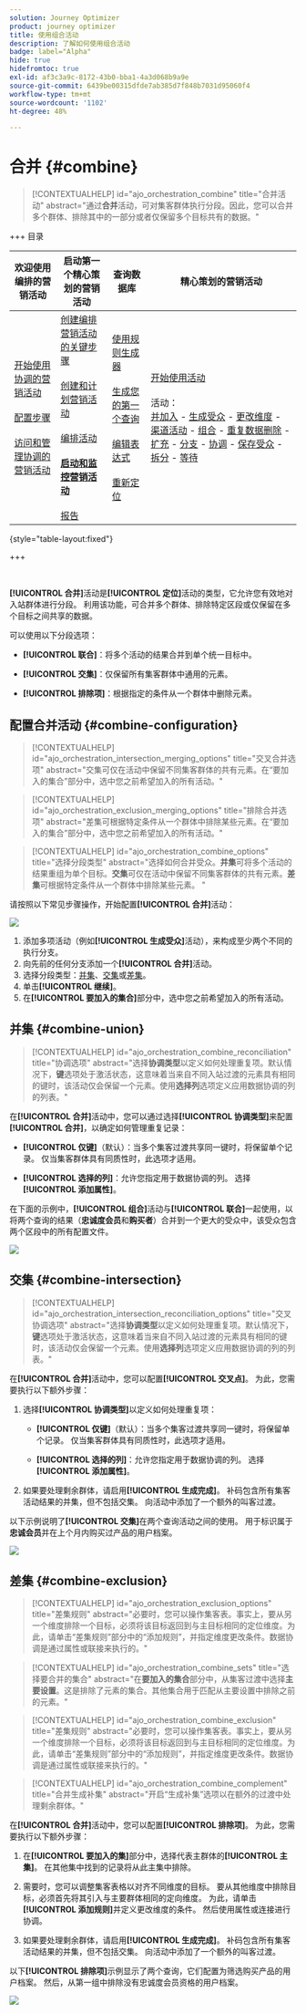 ```yaml
---
solution: Journey Optimizer
product: journey optimizer
title: 使用组合活动
description: 了解如何使用组合活动
badge: label="Alpha"
hide: true
hidefromtoc: true
exl-id: af3c3a9c-8172-43b0-bba1-4a3d068b9a9e
source-git-commit: 6439be00315dfde7ab385d7f848b7031d95060f4
workflow-type: tm+mt
source-wordcount: '1102'
ht-degree: 48%

---
```


# 合并 {#combine}

>[!CONTEXTUALHELP]
>id="ajo_orchestration_combine"
>title="合并活动"
>abstract="通过&#x200B;**合并**&#x200B;活动，可对集客群体执行分段。因此，您可以合并多个群体、排除其中的一部分或者仅保留多个目标共有的数据。"

+++ 目录

| 欢迎使用编排的营销活动 | 启动第一个精心策划的营销活动 | 查询数据库 | 精心策划的营销活动 |
|---|---|---|---|
| [开始使用协调的营销活动](gs-orchestrated-campaigns.md)<br/><br/>[配置步骤](configuration-steps.md)<br/><br/>[访问和管理协调的营销活动](access-manage-orchestrated-campaigns.md) | [创建编排营销活动的关键步骤](gs-campaign-creation.md)<br/><br/>[创建和计划营销活动](create-orchestrated-campaign.md)<br/><br/>[编排活动](orchestrate-activities.md)<br/><br/><b>[启动和监控营销活动](start-monitor-campaigns.md)</b><br/><br/>[报告](reporting-campaigns.md) | [使用规则生成器](orchestrated-rule-builder.md)<br/><br/>[生成您的第一个查询](build-query.md)<br/><br/>[编辑表达式](edit-expressions.md)<br/><br/>[重新定位](retarget.md) | [开始使用活动](activities/about-activities.md)<br/><br/>活动：<br/>[并加入](activities/and-join.md) - [生成受众](activities/build-audience.md) - [更改维度](activities/change-dimension.md) - [渠道活动](activities/channels.md) - [组合](activities/combine.md) - [重复数据删除](activities/deduplication.md) - [扩充](activities/enrichment.md) - [分支](activities/fork.md) - [协调](activities/reconciliation.md) - [保存受众](save-audience.md) - [拆分](activities/split.md) - [等待](activities/wait.md) |

{style="table-layout:fixed"}

+++

<br/>

**[!UICONTROL 合并]**&#x200B;活动是&#x200B;**[!UICONTROL 定位]**&#x200B;活动的类型，它允许您有效地对入站群体进行分段。 利用该功能，可合并多个群体、排除特定区段或仅保留在多个目标之间共享的数据。

可以使用以下分段选项：

* **[!UICONTROL 联合]**：将多个活动的结果合并到单个统一目标中。

* **[!UICONTROL 交集]**：仅保留所有集客群体中通用的元素。

* **[!UICONTROL 排除项]**：根据指定的条件从一个群体中删除元素。

## 配置合并活动 {#combine-configuration}

>[!CONTEXTUALHELP]
>id="ajo_orchestration_intersection_merging_options"
>title="交叉合并选项"
>abstract="交集可仅在活动中保留不同集客群体的共有元素。在“要加入的集合”部分中，选中您之前希望加入的所有活动。"

>[!CONTEXTUALHELP]
>id="ajo_orchestration_exclusion_merging_options"
>title="排除合并选项"
>abstract="差集可根据特定条件从一个群体中排除某些元素。在“要加入的集合”部分中，选中您之前希望加入的所有活动。"

>[!CONTEXTUALHELP]
>id="ajo_orchestration_combine_options"
>title="选择分段类型"
>abstract="选择如何合并受众。**并集**&#x200B;可将多个活动的结果重组为单个目标。**交集**&#x200B;可仅在活动中保留不同集客群体的共有元素。**差集**&#x200B;可根据特定条件从一个群体中排除某些元素。 "

请按照以下常见步骤操作，开始配置&#x200B;**[!UICONTROL 合并]**&#x200B;活动：

![](../assets/orchestrated-union.png)

1. 添加多项活动（例如&#x200B;**[!UICONTROL 生成受众]**&#x200B;活动），来构成至少两个不同的执行分支。
1. 向先前的任何分支添加一个&#x200B;**[!UICONTROL 合并]**&#x200B;活动。
1. 选择分段类型：[并集](#union)、[交集](#intersection)或[差集](#exclusion)。
1. 单击&#x200B;**[!UICONTROL 继续]**。
1. 在&#x200B;**[!UICONTROL 要加入的集合]**&#x200B;部分中，选中您之前希望加入的所有活动。

## 并集 {#combine-union}

>[!CONTEXTUALHELP]
>id="ajo_orchestration_combine_reconciliation"
>title="协调选项"
>abstract="选择&#x200B;**协调类型**&#x200B;以定义如何处理重复项。默认情况下，**键**&#x200B;选项处于激活状态，这意味着当来自不同入站过渡的元素具有相同的键时，该活动仅会保留一个元素。使用&#x200B;**选择列**&#x200B;选项定义应用数据协调的列的列表。"

在&#x200B;**[!UICONTROL 合并]**&#x200B;活动中，您可以通过选择&#x200B;**[!UICONTROL 协调类型]**&#x200B;来配置&#x200B;**[!UICONTROL 合并]**，以确定如何管理重复记录：

* **[!UICONTROL 仅键]**（默认）：当多个集客过渡共享同一键时，将保留单个记录。 仅当集客群体具有同质性时，此选项才适用。

* **[!UICONTROL 选择的列]**：允许您指定用于数据协调的列。 选择&#x200B;**[!UICONTROL 添加属性]**。

在下面的示例中，**[!UICONTROL 组合]**&#x200B;活动与&#x200B;**[!UICONTROL 联合]**&#x200B;一起使用，以将两个查询的结果（**忠诚度会员**&#x200B;和&#x200B;**购买者**）合并到一个更大的受众中，该受众包含两个区段中的所有配置文件。

![](../assets/orchestrated-union-example.png)

## 交集 {#combine-intersection}

>[!CONTEXTUALHELP]
>id="ajo_orchestration_intersection_reconciliation_options"
>title="交叉协调选项"
>abstract="选择&#x200B;**协调类型**&#x200B;以定义如何处理重复项。默认情况下，**键**&#x200B;选项处于激活状态，这意味着当来自不同入站过渡的元素具有相同的键时，该活动仅会保留一个元素。使用&#x200B;**选择列**&#x200B;选项定义应用数据协调的列的列表。"

在&#x200B;**[!UICONTROL 合并]**&#x200B;活动中，您可以配置&#x200B;**[!UICONTROL 交叉点]**。 为此，您需要执行以下额外步骤：

1. 选择&#x200B;**[!UICONTROL 协调类型]**&#x200B;以定义如何处理重复项：

   * **[!UICONTROL 仅键]**（默认）：当多个集客过渡共享同一键时，将保留单个记录。 仅当集客群体具有同质性时，此选项才适用。

   * **[!UICONTROL 选择的列]**：允许您指定用于数据协调的列。 选择&#x200B;**[!UICONTROL 添加属性]**。

1. 如果要处理剩余群体，请启用&#x200B;**[!UICONTROL 生成完成]**。 补码包含所有集客活动结果的并集，但不包括交集。 向活动中添加了一个额外的叫客过渡。

以下示例说明了&#x200B;**[!UICONTROL 交集]**&#x200B;在两个查询活动之间的使用。 用于标识属于&#x200B;**忠诚会员**&#x200B;并在上个月内购买过产品的用户档案。

![](../assets/orchestrated-intersection-example.png)


## 差集 {#combine-exclusion}

>[!CONTEXTUALHELP]
>id="ajo_orchestration_exclusion_options"
>title="差集规则"
>abstract="必要时，您可以操作集客表。事实上，要从另一个维度排除一个目标，必须将该目标返回到与主目标相同的定位维度。为此，请单击“差集规则”部分中的“添加规则”，并指定维度更改条件。数据协调是通过属性或联接来执行的。"

>[!CONTEXTUALHELP]
>id="ajo_orchestration_combine_sets"
>title="选择要合并的集合"
>abstract="在&#x200B;**要加入的集合**&#x200B;部分中，从集客过渡中选择&#x200B;**主要设置**。这是排除了元素的集合。其他集合用于匹配从主要设置中排除之前的元素。"

>[!CONTEXTUALHELP]
>id="ajo_orchestration_combine_exclusion"
>title="差集规则"
>abstract="必要时，您可以操作集客表。事实上，要从另一个维度排除一个目标，必须将该目标返回到与主目标相同的定位维度。为此，请单击“差集规则”部分中的“添加规则”，并指定维度更改条件。数据协调是通过属性或联接来执行的。"

>[!CONTEXTUALHELP]
>id="ajo_orchestration_combine_complement"
>title="合并生成补集"
>abstract="开启“生成补集”选项以在额外的过渡中处理剩余群体。"

在&#x200B;**[!UICONTROL 合并]**&#x200B;活动中，您可以配置&#x200B;**[!UICONTROL 排除项]**。 为此，您需要执行以下额外步骤：

1. 在&#x200B;**[!UICONTROL 要加入的集]**&#x200B;部分中，选择代表主群体的&#x200B;**[!UICONTROL 主集]**。 在其他集中找到的记录将从此主集中排除。

1. 需要时，您可以调整集客表格以对齐不同维度的目标。 要从其他维度中排除目标，必须首先将其引入与主要群体相同的定向维度。 为此，请单击&#x200B;**[!UICONTROL 添加规则]**&#x200B;并定义更改维度的条件。 然后使用属性或连接进行协调。

1. 如果要处理剩余群体，请启用&#x200B;**[!UICONTROL 生成完成]**。 补码包含所有集客活动结果的并集，但不包括交集。 向活动中添加了一个额外的叫客过渡。

以下&#x200B;**[!UICONTROL 排除项]**&#x200B;示例显示了两个查询，它们配置为筛选购买产品的用户档案。 然后，从第一组中排除没有忠诚度会员资格的用户档案。

![](../assets/orchestrated-exclusion-example.png)

